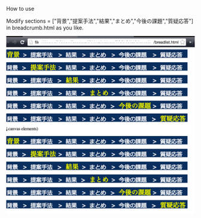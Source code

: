How to use

  Modify sections = ["背景","提案手法","結果","まとめ","今後の課題","質疑応答"] in breadcrumb.html as you like.

![example](example.png)